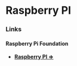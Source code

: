 # Raspberry PI

### Links

#### Raspberry Pi Foundation
- [**Raspberry PI =>**](https://www.raspberrypi.org/)
